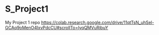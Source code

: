 # S_Project1
My Project 1 repo
https://colab.research.google.com/drive/11qtTsN_uhSel-GCAq9oMenO4IxvPdcCU#scrollTo=lyqQMVuRibuY 

